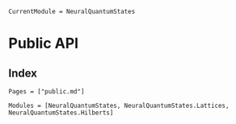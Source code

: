 ```@meta
CurrentModule = NeuralQuantumStates
```

# Public API

## Index

```@index
Pages = ["public.md"]
```

```@autodocs
Modules = [NeuralQuantumStates, NeuralQuantumStates.Lattices, NeuralQuantumStates.Hilberts]
```
